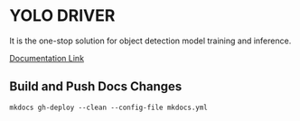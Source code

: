 # YOLO DRIVER

It is the one-stop solution for object detection model training and inference. 

[Documentation Link](https://bigvisionai.github.io/yolodriver/)


## Build and Push Docs Changes

```commandline
mkdocs gh-deploy --clean --config-file mkdocs.yml
```
